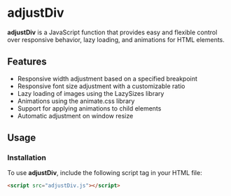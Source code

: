 # adjustDiv

**adjustDiv** is a JavaScript function that provides easy and flexible control over responsive behavior, lazy loading, and animations for HTML elements.

## Features

- Responsive width adjustment based on a specified breakpoint
- Responsive font size adjustment with a customizable ratio
- Lazy loading of images using the LazySizes library
- Animations using the animate.css library
- Support for applying animations to child elements
- Automatic adjustment on window resize

## Usage

### Installation

To use **adjustDiv**, include the following script tag in your HTML file:

```html
<script src="adjustDiv.js"></script>
```







